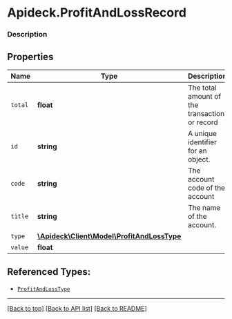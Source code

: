 # Apideck.ProfitAndLossRecord

### Description

## Properties
Name | Type | Description | Notes
------------ | ------------- | ------------- | -------------
`total` | **float** | The total amount of the transaction or record | 
`id` | **string** | A unique identifier for an object. | [optional] 
`code` | **string** | The account code of the account | [optional] 
`title` | **string** | The name of the account. | [optional] 
`type` | [**\Apideck\Client\Model\ProfitAndLossType**](ProfitAndLossType.md) |  | [optional] 
`value` | **float** |  | [optional] 





## Referenced Types:




* [`ProfitAndLossType`](ProfitAndLossType.md)


---

[[Back to top]](#) [[Back to API list]](../../../../README.md#documentation-for-api-endpoints) [[Back to README]](../../../../README.md)


